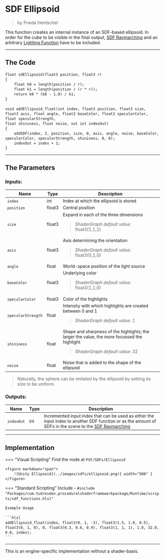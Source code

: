 <div class="container">
    <h1 class="main-heading">SDF Ellipsoid</h1>
    <blockquote class="author">by Frieda Hentschel</blockquote>
</div>

This function creates an internal instance of an SDF-based ellipsoid. In order for the cube to be visible in the final output, [SDF Raymarching](raymarching.md) and an arbitrary [Lighting Function](../lighting/generalInformation.md) have to be included. 

---

## The Code

``` hlsl
float sdEllipsoid(float3 position, float3 r)
{
    float k0 = length(position / r);
    float k1 = length(position / (r * r));
    return k0 * (k0 - 1.0) / k1;
}

void addEllipsoid_float(int index, float3 position, float3 size, float3 axis, float angle, float3 baseColor, float3 specularColor, float specularStrength,
float shininess, float noise, out int indexOut)
{
    addSDF(index, 3, position, size, 0, axis, angle, noise, baseColor, specularColor, specularStrength, shininess, 0, 0);
    indexOut = index + 1;
}
```

---

## The Parameters

### Inputs:
| Name            | Type     | Description |
|-----------------|----------|-------------|
| `index`  <img width=50/>  | int   | Index at which the ellipsoid is stored  |
| `position`        | float3   | Central position |
| `size`        | float3   | Expand in each of the three dimensions <br> <blockquote>*ShaderGraph default value*: float3(1,1,1)</blockquote>|
| `axis`            | float3   | Axis determining the orientation <br> <blockquote>*ShaderGraph default value*: float3(0,1,0)</blockquote>|
| `angle` | float   | World-space position of the light source |
| `baseColor`  | float3   | Underlying color <br> <blockquote>*ShaderGraph default value*: float3(1,1,0)</blockquote>|
| `specularColor`        | float3   | Color of the highlights |
| `specularStrength`            | float   | Intensity with which highlights are created between 0 and 1 <br> <blockquote>*ShaderGraph default value*: 1</blockquote> |
| `shininess` | float   | Shape and sharpness of the highlights; the larger the value, the more focussed the highlight  <br> <blockquote>*ShaderGraph default value*: 32</blockquote>|
| `noise` | float   | Noise that is added to the shape of the ellipsoid |

> Naturally, the sphere can be imitated by the ellipsoid by setting its size to be uniform.

### Outputs:
| Name            | Type     | Description |
|-----------------|----------|-------------|
| `indexOut`  | int   | Incremented input index that can be used as either the input index to another SDF function or as the amount of SDFs in the scene to the [SDF Raymarching](raymarching.md) |

---

## Implementation

=== "Visual Scripting"
    Find the node at `PSF/SDFs/Ellipsoid`

    <figure markdown="span">
        ![Unity Ellipsoid](../images/sdfs/ellipsoid.png){ width="500" }
    </figure>

=== "Standard Scripting"
    Include - ```#include "Packages/com.tudresden.proceduralshaderframeworkpackage/Runtime/scripts/sdf_functions.hlsl"```

    Example Usage

    ```hlsl
    addEllipsoid_float(index, float3(0, 1, -3), float3(1.5, 1.0, 0.5), float3(0, 1, 0), 0, float3(0.3, 0.6, 0.9), float3(1, 1, 1), 1.0, 32.0, 0.0, index);
    ```

---

This is an engine-specific implementation without a shader-basis.